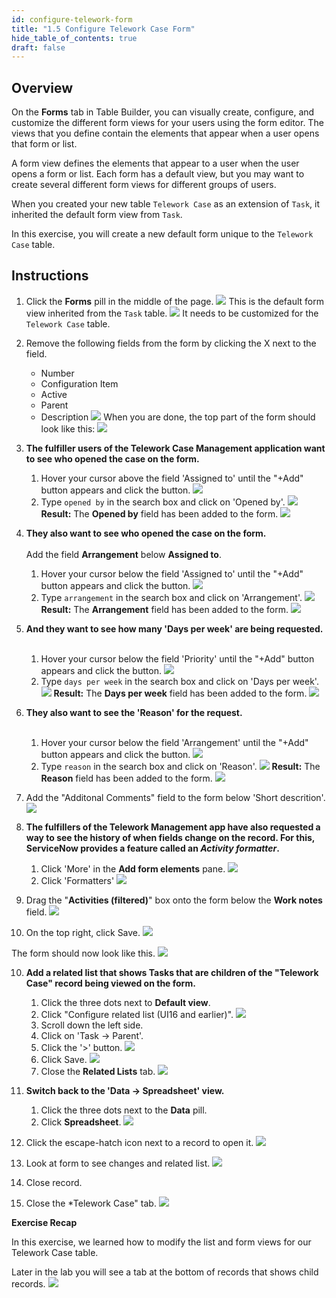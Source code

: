 ```yaml
---
id: configure-telework-form
title: "1.5 Configure Telework Case Form"
hide_table_of_contents: true
draft: false
---
```


## Overview

On the **Forms** tab in Table Builder, you can visually create, configure, and customize the different form views for your users using the form editor. The views that you define contain the elements that appear when a user opens that form or list.

A form view defines the elements that appear to a user when the user opens a form or list. Each form has a default view, but you may want to create several different form views for different groups of users.

When you created your new table `Telework Case` as an extension of `Task`, it inherited the default form view from `Task`.

In this exercise, you will create a new default form unique to the `Telework Case` table.

## Instructions

1. Click the **Forms** pill in the middle of the page. 
![](../images/2023-10-19-13-30-47.png)
This is the default form view inherited from the `Task` table. 
![](../images/2023-10-19-14-53-15.png)
It needs to be customized for the `Telework Case` table. 


2. Remove the following fields from the form by clicking the X next to the field.
    - Number
    - Configuration Item
    - Active
    - Parent
    - Description
    ![](../images/2023-10-19-14-54-23.png)
    When you are done, the top part of the form should look like this:
    ![](../images/2023-10-19-15-36-01.png)


3. **The fulfiller users of the Telework Case Management application want to see who opened the case on the form.**
   1. Hover your cursor above the field 'Assigned to' until the "+Add" button appears and click the button. 
   ![](../images/2023-10-19-14-58-01.png)  
   2. Type `opened by` in the search box and click on 'Opened by'.
   ![](../images/2023-10-19-14-59-40.png)
   **Result:** The **Opened by** field has been added to the form.
   ![](../images/2023-10-19-15-00-15.png)


4. **They also want to see who opened the case on the form.**<br/><br/>
Add the field **Arrangement** below **Assigned to**.
   1. Hover your cursor below the field 'Assigned to' until the "+Add" button appears and click the button. 
   ![](../images/2023-10-19-15-08-55.png)
   2. Type `arrangement` in the search box and click on 'Arrangement'.
   ![](../images/2023-10-19-15-09-39.png)
   **Result:** The **Arrangement** field has been added to the form.
   ![](../images/2023-10-19-15-10-25.png)


5. **And they want to see how many 'Days per week' are being requested.**<br/><br/>
   1. Hover your cursor below the field 'Priority' until the "+Add" button appears and click the button.
   ![](../images/2023-10-19-15-14-27.png)
   2. Type `days per week` in the search box and click on 'Days per week'.
   ![](../images/2023-10-19-15-16-04.png)
   **Result:** The **Days per week** field has been added to the form.
   ![](../images/2023-10-19-15-16-53.png)


6. **They also want to see the 'Reason' for the request.**<br/><br/>
   1. Hover your cursor below the field 'Arrangement' until the "+Add" button appears and click the button.
   ![](../images/2023-10-19-15-19-29.png)
   2. Type `reason` in the search box and click on 'Reason'.
   ![](../images/2023-10-19-15-20-44.png)
   **Result:** The **Reason** field has been added to the form.
   ![](../images/2023-10-19-15-21-20.png)


7. Add the "Additonal Comments" field to the form below 'Short descrition'.
![](../images/2023-10-19-17-26-19.png)


7. **The fulfillers of the Telework Management app have also requested a way to see the history of when fields change on the record. For this, ServiceNow provides a feature called an _Activity formatter_.**
   1. Click 'More' in the **Add form elements** pane. 
   ![](../images/2023-10-19-15-24-21.png)
   2. Click 'Formatters'
   ![](../images/2023-10-19-15-26-13.png)


8.  Drag the "**Activities (filtered)**" box onto the form below the **Work notes** field.
![](../images/2023-10-19_17-28-33.gif)


9. On the top right, click <span className="aes_button">Save</span>.
![](../images/2023-10-19-16-47-27.png)


The form should now look like this.
![](../images/2023-10-19-17-30-51.png)


10. **Add a related list that shows Tasks that are children of the "Telework Case" record being viewed on the form.**
    1. Click the three dots next to **Default view**.
    2. Click "Configure related list (UI16 and earlier)".
   ![](../images/2023-10-19-16-48-27.png)
    3. Scroll down the left side.
    4. Click on 'Task -> Parent'.
    5. Click the '>' button.
    ![](../images/2023-10-19-16-51-44.png)
    6. Click <span className="aes_button">Save</span>.
    ![](../images/2023-10-19-16-53-10.png)
    7. Close the **Related Lists** tab.
    ![](../images/2023-10-19-16-56-24.png)


11. **Switch back to the 'Data -> Spreadsheet' view.**
    1.  Click the three dots next to the **Data** pill.
    2.  Click **Spreadsheet**.
   ![](../images/2023-10-19-18-45-29.png)


12. Click the escape-hatch icon next to a record to open it. 
![](../images/2023-10-19-18-31-39.png)


13. Look at form to see changes and related list. 
![](../images/2023-10-19-19-25-18.png)

14. Close record.


15. Close the *Telework Case" tab.
![](../images/2023-10-19-17-21-01.png)


**Exercise Recap**

In this exercise, we learned how to modify the list and form views for our Telework Case table.

Later in the lab you will see a tab at the bottom of records that shows child records. 
![](import/related_list_shows_related_records.png)
